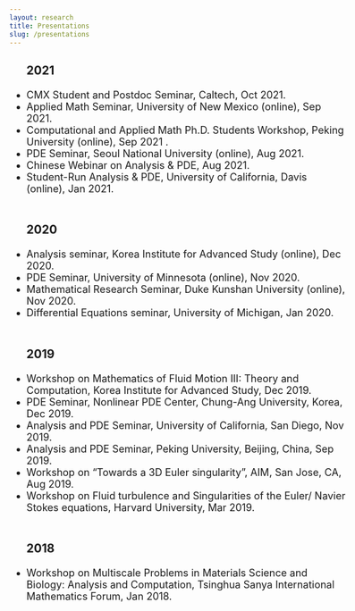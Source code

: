 ```yaml
---
layout: research
title: Presentations
slug: /presentations
---
```




<div id="header" style="width: 120%;">
    <div id="centered" style="margin: 0 auto; width:110%;"></div>

<font size="+1">

<ul>

   <h3> 2021 </h3>
   <li> CMX Student and Postdoc Seminar, Caltech, Oct 2021. </li>
           <li> Applied Math Seminar, University of New Mexico (online), Sep 2021.</li>
        <li> Computational and Applied Math Ph.D. Students Workshop, Peking University (online), Sep 2021 .</li>
        <li> PDE Seminar, Seoul National University (online), Aug 2021.</li>
      <li> Chinese Webinar on Analysis & PDE, Aug 2021.</li>
    <li> Student-Run Analysis & PDE, University of California, Davis (online), Jan 2021. </li>

   <br />

 <h3>2020 </h3>

  <li>  Analysis seminar, Korea Institute for Advanced Study (online), Dec 2020. </li>
   <li>  PDE Seminar, University of Minnesota (online), Nov 2020. </li> 
   <li> Mathematical Research Seminar, Duke Kunshan University (online), Nov 2020.  </li>
  <li> Differential Equations seminar, University of Michigan, Jan 2020.  </li>

 <br />
 
  <h3> 2019 </h3>

  <li>  Workshop on Mathematics of Fluid Motion III: Theory and Computation, Korea Institute for Advanced Study, Dec 2019. </li>

 <li>  PDE Seminar, Nonlinear PDE Center, Chung-Ang University, Korea, Dec 2019. </li> 
   
   <li>Analysis and PDE Seminar, University of California, San Diego, Nov 2019. </li>

  <li>Analysis and PDE Seminar, Peking University, Beijing, China, Sep 2019. </li>

<li> Workshop on “Towards a 3D Euler singularity”, AIM, San Jose, CA, Aug 2019. </li>

 <li> Workshop on Fluid turbulence and Singularities of the Euler/ Navier Stokes equations,
Harvard University, Mar 2019. </li>
 <br />

   <h3> 2018 </h3>
  <li> Workshop on Multiscale Problems in Materials Science and Biology: Analysis and Computation, Tsinghua Sanya International Mathematics Forum, Jan 2018.
  	</li>



</ul>

</font>

</div>





<br />
